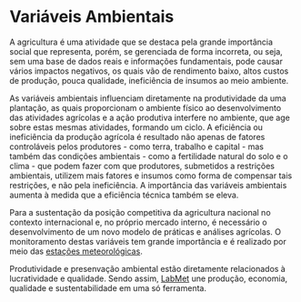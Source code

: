 # Variáveis Ambientais

A agricultura é uma atividade que se destaca pela grande importância social que representa, porém, se gerenciada de forma incorreta, ou seja, sem uma base de dados reais e informações fundamentais, pode causar vários impactos negativos, os quais vão de rendimento baixo, altos custos de produção, pouca qualidade, ineficiência de insumos ao meio ambiente.

As variáveis ambientais influenciam diretamente na produtividade da uma plantação, as quais proporcionam o ambiente físico ao desenvolvimento das atividades agrícolas e a ação produtiva interfere no ambiente, que age sobre estas mesmas atividades, formando um ciclo.  A eficiência ou ineficiência da produção agrícola é resultado não apenas de fatores controláveis pelos produtores - como terra, trabalho e capital - mas também das condições ambientais - como a fertilidade natural do solo e o clima - que podem fazer com que produtores, submetidos a restrições ambientais, utilizem mais fatores e insumos como forma de compensar tais restrições, e não pela ineficiência. A importância das variáveis ambientais aumenta à medida que a eficiência técnica também se eleva.

Para a sustentação da posição competitiva da agricultura nacional no contexto internacional e, no próprio mercado interno, é necessário o desenvolvimento de um novo modelo de práticas e análises agrícolas. O monitoramento destas variáveis tem grande importância e é realizado por meio das [estações meteorológicas](/estacao-meteorologica.md).

Produtividade e presenvação ambiental estão diretamente relacionados à lucratividade e qualidade. Sendo assim, [LabMet](/introducao.md) une produção, economia, qualidade e sustentabilidade em uma só ferramenta.

